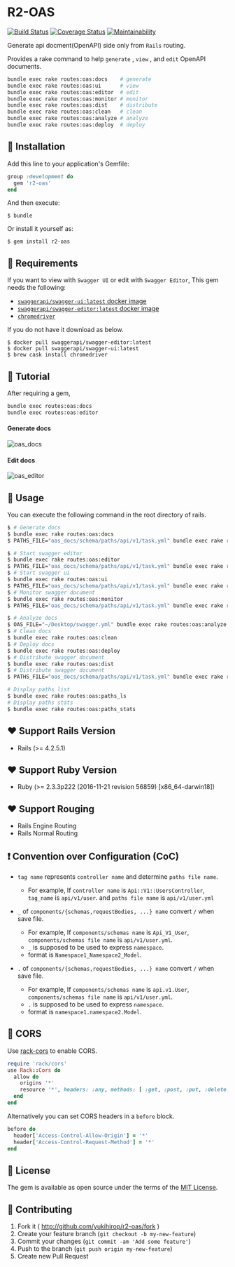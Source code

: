 # R2-OAS

[![Build Status](https://travis-ci.org/yukihirop/r2-oas.svg?branch=master)](https://travis-ci.org/yukihirop/r2-oas)
[![Coverage Status](https://coveralls.io/repos/github/yukihirop/r2-oas/badge.svg)](https://coveralls.io/github/yukihirop/r2-oas)
[![Maintainability](https://api.codeclimate.com/v1/badges/f8c3846f350bb412fd63/maintainability)](https://codeclimate.com/github/yukihirop/r2-oas/maintainability)

Generate api docment(OpenAPI) side only from `Rails` routing.

Provides a rake command to help `generate` , `view` , and `edit` OpenAPI documents.

```bash
bundle exec rake routes:oas:docs    # generate
bundle exec rake routes:oas:ui      # view
bundle exec rake routes:oas:editor  # edit
bundle exec rake routes:oas:monitor # monitor
bundle exec rake routes:oas:dist    # distribute
bundle exec rake routes:oas:clean   # clean
bundle exec rake routes:oas:analyze # analyze
bundle exec rake routes:oas:deploy  # deploy
```

## 💎 Installation

Add this line to your application's Gemfile:

```ruby
group :development do
  gem 'r2-oas'
end
```

And then execute:

    $ bundle

Or install it yourself as:

    $ gem install r2-oas

## 🔦 Requirements

If you want to view with `Swagger UI` or edit with `Swagger Editor`, This gem needs the following:

- [`swaggerapi/swagger-ui:latest` docker image](https://hub.docker.com/r/swaggerapi/swagger-ui/)
- [`swaggerapi/swagger-editor:latest` docker image](https://hub.docker.com/r/swaggerapi/swagger-editor/)
- [`chromedriver`](http://chromedriver.chromium.org/downloads)

If you do not have it download as below.

```
$ docker pull swaggerapi/swagger-editor:latest
$ docker pull swaggerapi/swagger-ui:latest
$ brew cask install chromedriver
```

## 🚀 Tutorial

After requiring a gem,

```bash
bundle exec routes:oas:docs
bundle exec routes:oas:editor
```

#### Generate docs

![oas_docs](https://user-images.githubusercontent.com/11146767/79999059-6e906700-84f6-11ea-818c-30d9fdfeafb6.gif)


#### Edit docs

![oas_editor](https://user-images.githubusercontent.com/11146767/79999041-69cbb300-84f6-11ea-99b6-f454b6baa3ee.gif)

## 📖 Usage


You can execute the following command in the root directory of rails.

```bash
$ # Generate docs
$ bundle exec rake routes:oas:docs                                                       # Generate docs
$ PATHS_FILE="oas_docs/schema/paths/api/v1/task.yml" bundle exec rake routes:oas:docs    # Generate docs by specify unit paths

$ # Start swagger editor
$ bundle exec rake routes:oas:editor                                                     # Start swagger editor
$ PATHS_FILE="oas_docs/schema/paths/api/v1/task.yml" bundle exec rake routes:oas:editor  # Start swagger editor by specify unit paths
$ # Start swagger ui
$ bundle exec rake routes:oas:ui                                                         # Start swagger ui
$ PATHS_FILE="oas_docs/schema/paths/api/v1/task.yml" bundle exec rake routes:oas:ui      # Start swagger ui by specify unit paths
$ # Monitor swagger document
$ bundle exec rake routes:oas:monitor                                                    # Monitor swagger document
$ PATHS_FILE="oas_docs/schema/paths/api/v1/task.yml" bundle exec rake routes:oas:monitor # Monitor swagger by specify unit paths

$ # Analyze docs
$ OAS_FILE="~/Desktop/swagger.yml" bundle exec rake routes:oas:analyze
$ # Clean docs
$ bundle exec rake routes:oas:clean
$ # Deploy docs
$ bundle exec rake routes:oas:deploy
$ # Distribute swagger document
$ bundle exec rake routes:oas:dist
$ # Distribute swagger document
$ PATHS_FILE="oas_docs/schema/paths/api/v1/task.yml" bundle exec rake routes:oas:dist # Distribute swagger document by specify unit paths

# Display paths list
$ bundle exec rake routes:oas:paths_ls
# Display paths stats
$ bundle exec rake routes:oas:paths_stats
```

## ❤️ Support Rails Version

- Rails (>= 4.2.5.1)

## ❤️ Support Ruby Version

- Ruby (>= 2.3.3p222 (2016-11-21 revision 56859) [x86_64-darwin18])

## ❤️ Support Rouging

- Rails Engine Routing
- Rails Normal Routing

## ❗️ Convention over Configuration (CoC)

- `tag name` represents `controller name` and determine `paths file name`.
  - For example, If `controller name` is `Api::V1::UsersController`, `tag_name` is `api/v1/user`. and `paths file name` is `api/v1/user.yml`

- `_` of `components/{schemas,requestBodies, ...} name` convert `/` when save file.
  - For example, If `components/schemas name` is `Api_V1_User`, `components/schemas file name` is `api/v1/user.yml`.
  - `_` is supposed to be used to express `namespace`.
  - format is `Namespace1_Namespace2_Model`.

- `.` of `components/{schemas,requestBodies, ...} name` convert `/` when save file.
  - For example, If `components/schemas name` is `api.v1.User`, `components/schemas file name` is `api/v1/user.yml`.
  - `.` is supposed to be used to express `namespace`.
  - format is `namespace1.namespace2.Model`.

## 🔩 CORS

Use [rack-cors](https://github.com/cyu/rack-cors) to enable CORS.

```ruby
require 'rack/cors'
use Rack::Cors do
  allow do
    origins '*'
    resource '*', headers: :any, methods: [ :get, :post, :put, :delete, :options ]
  end
end
```

Alternatively you can set CORS headers in a `before` block.

```ruby
before do
  header['Access-Control-Allow-Origin'] = '*'
  header['Access-Control-Request-Method'] = '*'
end
```

## 📝 License

The gem is available as open source under the terms of the [MIT License](https://opensource.org/licenses/MIT).

## 🤝 Contributing

1. Fork it ( http://github.com/yukihirop/r2-oas/fork )
2. Create your feature branch (`git checkout -b my-new-feature`)
3. Commit your changes (`git commit -am 'Add some feature'`)
4. Push to the branch (`git push origin my-new-feature`)
5. Create new Pull Request
